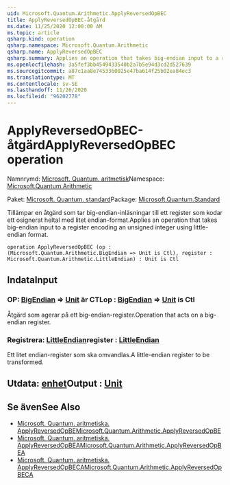 ```yaml
---
uid: Microsoft.Quantum.Arithmetic.ApplyReversedOpBEC
title: ApplyReversedOpBEC-åtgärd
ms.date: 11/25/2020 12:00:00 AM
ms.topic: article
qsharp.kind: operation
qsharp.namespace: Microsoft.Quantum.Arithmetic
qsharp.name: ApplyReversedOpBEC
qsharp.summary: Applies an operation that takes big-endian input to a register encoding an unsigned integer using little-endian format.
ms.openlocfilehash: 3a5fef3bb4549433540b2a7b5e94d3cd2d527639
ms.sourcegitcommit: a87c1aa8e7453360025e47ba614f25b02ea84ec3
ms.translationtype: MT
ms.contentlocale: sv-SE
ms.lasthandoff: 11/26/2020
ms.locfileid: "96202778"
---
```

# <a name="applyreversedopbec-operation"></a><span data-ttu-id="7f065-102">ApplyReversedOpBEC-åtgärd</span><span class="sxs-lookup"><span data-stu-id="7f065-102">ApplyReversedOpBEC operation</span></span>

<span data-ttu-id="7f065-103">Namnrymd: [Microsoft. Quantum. aritmetisk](xref:Microsoft.Quantum.Arithmetic)</span><span class="sxs-lookup"><span data-stu-id="7f065-103">Namespace: [Microsoft.Quantum.Arithmetic](xref:Microsoft.Quantum.Arithmetic)</span></span>

<span data-ttu-id="7f065-104">Paket: [Microsoft. Quantum. standard](https://nuget.org/packages/Microsoft.Quantum.Standard)</span><span class="sxs-lookup"><span data-stu-id="7f065-104">Package: [Microsoft.Quantum.Standard](https://nuget.org/packages/Microsoft.Quantum.Standard)</span></span>


<span data-ttu-id="7f065-105">Tillämpar en åtgärd som tar big-endian-inläsningar till ett register som kodar ett osignerat heltal med litet endian-format.</span><span class="sxs-lookup"><span data-stu-id="7f065-105">Applies an operation that takes big-endian input to a register encoding an unsigned integer using little-endian format.</span></span>

```qsharp
operation ApplyReversedOpBEC (op : (Microsoft.Quantum.Arithmetic.BigEndian => Unit is Ctl), register : Microsoft.Quantum.Arithmetic.LittleEndian) : Unit is Ctl
```


## <a name="input"></a><span data-ttu-id="7f065-106">Indata</span><span class="sxs-lookup"><span data-stu-id="7f065-106">Input</span></span>

### <a name="op--bigendian--unit--is-ctl"></a><span data-ttu-id="7f065-107">OP: [BigEndian](xref:Microsoft.Quantum.Arithmetic.BigEndian) => [Unit](xref:microsoft.quantum.lang-ref.unit)  är CTL</span><span class="sxs-lookup"><span data-stu-id="7f065-107">op : [BigEndian](xref:Microsoft.Quantum.Arithmetic.BigEndian) => [Unit](xref:microsoft.quantum.lang-ref.unit)  is Ctl</span></span>

<span data-ttu-id="7f065-108">Åtgärd som agerar på ett big-endian-register.</span><span class="sxs-lookup"><span data-stu-id="7f065-108">Operation that acts on a big-endian register.</span></span>


### <a name="register--littleendian"></a><span data-ttu-id="7f065-109">Registrera: [LittleEndian](xref:Microsoft.Quantum.Arithmetic.LittleEndian)</span><span class="sxs-lookup"><span data-stu-id="7f065-109">register : [LittleEndian](xref:Microsoft.Quantum.Arithmetic.LittleEndian)</span></span>

<span data-ttu-id="7f065-110">Ett litet endian-register som ska omvandlas.</span><span class="sxs-lookup"><span data-stu-id="7f065-110">A little-endian register to be transformed.</span></span>



## <a name="output--unit"></a><span data-ttu-id="7f065-111">Utdata: [enhet](xref:microsoft.quantum.lang-ref.unit)</span><span class="sxs-lookup"><span data-stu-id="7f065-111">Output : [Unit](xref:microsoft.quantum.lang-ref.unit)</span></span>



## <a name="see-also"></a><span data-ttu-id="7f065-112">Se även</span><span class="sxs-lookup"><span data-stu-id="7f065-112">See Also</span></span>

- [<span data-ttu-id="7f065-113">Microsoft. Quantum. aritmetiska. ApplyReversedOpBE</span><span class="sxs-lookup"><span data-stu-id="7f065-113">Microsoft.Quantum.Arithmetic.ApplyReversedOpBE</span></span>](xref:Microsoft.Quantum.Arithmetic.ApplyReversedOpBE)
- [<span data-ttu-id="7f065-114">Microsoft. Quantum. aritmetiska. ApplyReversedOpBEA</span><span class="sxs-lookup"><span data-stu-id="7f065-114">Microsoft.Quantum.Arithmetic.ApplyReversedOpBEA</span></span>](xref:Microsoft.Quantum.Arithmetic.ApplyReversedOpBEA)
- [<span data-ttu-id="7f065-115">Microsoft. Quantum. aritmetiska. ApplyReversedOpBECA</span><span class="sxs-lookup"><span data-stu-id="7f065-115">Microsoft.Quantum.Arithmetic.ApplyReversedOpBECA</span></span>](xref:Microsoft.Quantum.Arithmetic.ApplyReversedOpBECA)